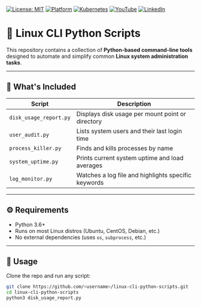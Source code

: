 [![License: MIT](https://img.shields.io/badge/License-MIT-blue.svg)](LICENSE)
[![Platform](https://img.shields.io/badge/platform-Ubuntu%2022.04%2B-lightgrey)](#)
[![Kubernetes](https://img.shields.io/badge/Kubernetes-MicroK8s%20%7C%20kubeadm-blue)](#)
[![YouTube](https://img.shields.io/badge/YouTube-TechShorts-red)](https://www.youtube.com/@adaribain)
[![LinkedIn](https://img.shields.io/badge/LinkedIn-Adari%20Bain-blue)](https://www.linkedin.com/in/adari-bain-298924152/)


# 🐧 Linux CLI Python Scripts

This repository contains a collection of **Python-based command-line tools** designed to automate and simplify common **Linux system administration tasks**.

---

## 📂 What's Included

| Script | Description |
|--------|-------------|
| `disk_usage_report.py` | Displays disk usage per mount point or directory |
| `user_audit.py`        | Lists system users and their last login time |
| `process_killer.py`    | Finds and kills processes by name |
| `system_uptime.py`     | Prints current system uptime and load averages |
| `log_monitor.py`       | Watches a log file and highlights specific keywords |

---

## ⚙️ Requirements

- Python 3.6+
- Runs on most Linux distros (Ubuntu, CentOS, Debian, etc.)
- No external dependencies (uses `os`, `subprocess`, etc.)

---

## 🚀 Usage

Clone the repo and run any script:

```bash
git clone https://github.com/<username>/linux-cli-python-scripts.git
cd linux-cli-python-scripts
python3 disk_usage_report.py
